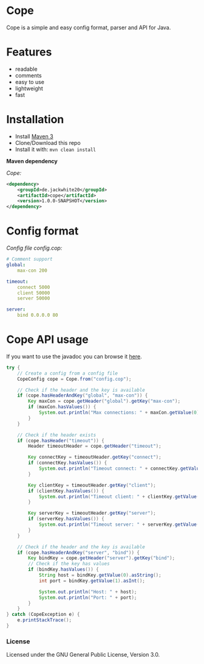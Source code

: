 # Cope
Cope is a simple and easy config format, parser and API for Java.

# Features

- readable
- comments
- easy to use
- lightweight
- fast

# Installation

- Install [Maven 3](http://maven.apache.org/download.cgi)
- Clone/Download this repo
- Install it with: ```mvn clean install```

**Maven dependency**

_Cope:_
```xml
<dependency>
    <groupId>de.jackwhite20</groupId>
    <artifactId>cope</artifactId>
    <version>1.0.0-SNAPSHOT</version>
</dependency>
```

# Config format

_Config file config.cop:_

```yaml
# Comment support
global:
    max-con 200

timeout:
	connect 5000
    client 50000
    server 50000

server:
    bind 0.0.0.0 80
```

# Cope API usage

If you want to use the javadoc you can browse it [here](https://jackwhite20.github.io/Cope/doc/).

```java
try {
	// Create a config from a config file
	CopeConfig cope = Cope.from("config.cop");

	// Check if the header and the key is available
	if (cope.hasHeaderAndKey("global", "max-con")) {
		Key maxCon = cope.getHeader("global").getKey("max-con");
		if (maxCon.hasValues()) {
			System.out.println("Max connections: " + maxCon.getValue(0).asInt());
		}
	}

	// Check if the header exists
	if (cope.hasHeader("timeout")) {
		Header timeoutHeader = cope.getHeader("timeout");

		Key connectKey = timeoutHeader.getKey("connect");
		if (connectKey.hasValues()) {
			System.out.println("Timeout connect: " + connectKey.getValue(0));
		}

		Key clientKey = timeoutHeader.getKey("client");
		if (clientKey.hasValues()) {
			System.out.println("Timeout client: " + clientKey.getValue(0));
		}

		Key serverKey = timeoutHeader.getKey("server");
		if (serverKey.hasValues()) {
			System.out.println("Timeout server: " + serverKey.getValue(0));
		}
	}

	// Check if the header and the key is available
	if (cope.hasHeaderAndKey("server", "bind")) {
		Key bindKey = cope.getHeader("server").getKey("bind");
		// Check if the key has values
		if (bindKey.hasValues()) {
			String host = bindKey.getValue(0).asString();
			int port = bindKey.getValue(1).asInt();

			System.out.println("Host: " + host);
			System.out.println("Port: " + port);
		}
	}
} catch (CopeException e) {
	e.printStackTrace();
}
```

### License

Licensed under the GNU General Public License, Version 3.0.
